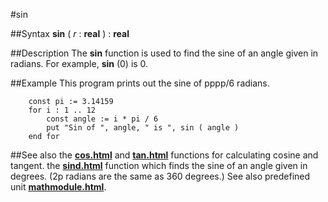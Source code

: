 
#sin

##Syntax
**sin** ( _r_ : **real** ) : **real**



##Description
The **sin** function is used to find the sine of an angle given in radians. For example, **sin** (0) is 0.



##Example
This program prints out the sine of pppp/6 radians.


        const pi := 3.14159
        for i : 1 .. 12
            const angle := i * pi / 6
            put "Sin of ", angle, " is ", sin ( angle )
        end for
##See also
the **[cos.html](cos)** and **[tan.html](tan)** functions for calculating cosine and tangent.
the **[sind.html](sind)** function which finds the sine of an angle given in degrees. (2p radians are the same as 360 degrees.)
See also predefined unit **[mathmodule.html](Math)**.


